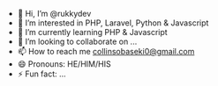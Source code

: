 - 👋 Hi, I’m @rukkydev
- 👀 I’m interested in PHP, Laravel, Python & Javascript
- 🌱 I’m currently learning PHP & Javascript
- 💞️ I’m looking to collaborate on ...
- 📫 How to reach me collinsobaseki0@gmail.com
- 😄 Pronouns: HE/HIM/HIS
- ⚡ Fun fact: ...

<!---
rukkydev/rukkydev is a ✨ special ✨ repository because its `README.md` (this file) appears on your GitHub profile.
You can click the Preview link to take a look at your changes.
--->
